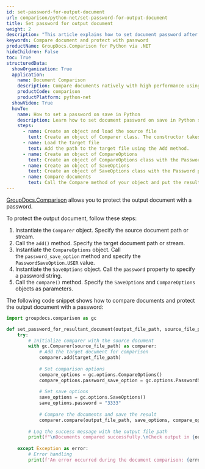 ```yaml
---
id: set-password-for-output-document
url: comparison/python-net/set-password-for-output-document
title: Set password for output document
weight: 2
description: "This article explains how to set document password after files comparison within your Python applications using GroupDocs.Comparison for Python via .NET."
keywords: Compare document and protect with password
productName: GroupDocs.Comparison for Python via .NET
hideChildren: False
toc: True
structuredData:
  showOrganization: True
  application:
    name: Document Comparison
    description: Compare documents natively with high performance using Python language and GroupDocs.Comparison for Python via .NET
    productCode: comparison
    productPlatform: python-net
  showVideo: True
  howTo:
    name: How to set a password on save in Python
    description: Learn how to set document password on save in Python step by step
    steps:
      - name: Create an object and load the source file
        text: Create an object of Comparer class. The constructor takes the source file path parameter. You may specify absolute or relative file paths as per your requirements.
      - name: Load the target file
        text: Add the path to the target file using the Add method.
      - name: Create an object of CompareOptions
        text: Create an object of CompareOptions class with the PasswordSaveOption parameter initialized by PasswordSaveOption enum value.
      - name: Create an object of SaveOptions
        text: Create an object of SaveOptions class with the Password parameter.
      - name: Compare documents
        text: Call the Compare method of your object and put the resulting file path parameter, SaveObject object and CompareOption object.
---
```


[GroupDocs.Comparison](https://products.groupdocs.com/comparison/python-net) allows you to protect the output document with a password.

To protect the output document, follow these steps:

1.  Instantiate the `Comparer`<!--](https://reference.groupdocs.com/comparison/python-net/com.groupdocs.comparison/comparer)--> object. Specify the source document path or stream.
2.  Call the `add()`<!--](https://reference.groupdocs.com/comparison/python-net/com.groupdocs.comparison/comparer/#add-java.lang.String-)--> method. Specify the target document path or stream.
3.  Instantiate the `CompareOptions`<!--](https://reference.groupdocs.com/comparison/python-net/com.groupdocs.comparison.options/compareoptions/)--> object. Call the `password_save_option`<!--](https://reference.groupdocs.com/comparison/python-net/com.groupdocs.comparison.options/compareoptions/#setPasswordSaveOption-com.groupdocs.comparison.options.enums.PasswordSaveOption-)--> method and specify the `PasswordSaveOption.USER` value.
4.  Instantiate the `SaveOptions`<!--](https://reference.groupdocs.com/comparison/python-net/com.groupdocs.comparison.options.save/SaveOptions)--> object. Call the `password`<!--](https://reference.groupdocs.com/comparison/python-net/com.groupdocs.comparison.options.save/saveoptions/#setPassword-java.lang.String-)--> property to specify a password string.
5.  Call the `compare()`<!--](https://reference.groupdocs.com/comparison/python-net/com.groupdocs.comparison/comparer/#compare-java.lang.String-)--> method. Specify the `SaveOptions`<!--](https://reference.groupdocs.com/comparison/python-net/com.groupdocs.comparison.options.save/SaveOptions)--> and `CompareOptions`<!--](https://reference.groupdocs.com/comparison/python-net/com.groupdocs.comparison.options/compareoptions)--> objects as parameters.

The following code snippet shows how to compare documents and protect the output document with a password:

```python
import groupdocs.comparison as gc

def set_password_for_resultant_document(output_file_path, source_file_path, target_file_path):
    try:
        # Initialize comparer with the source document
        with gc.Comparer(source_file_path) as comparer:
            # Add the target document for comparison
            comparer.add(target_file_path)
            
            # Set comparison options
            compare_options = gc.options.CompareOptions()
            compare_options.password_save_option = gc.options.PasswordSaveOption.USER
            
            # Set save options
            save_options = gc.options.SaveOptions()
            save_options.password = "3333"
            
            # Compare the documents and save the result
            comparer.compare(output_file_path, save_options, compare_options)
        
        # Log the success message with the output file path
        print(f"\nDocuments compared successfully.\nCheck output in {output_file_path}.")
    
    except Exception as error:
        # Error handling
        print(f'An error occurred during the document comparison: {error}')
```
